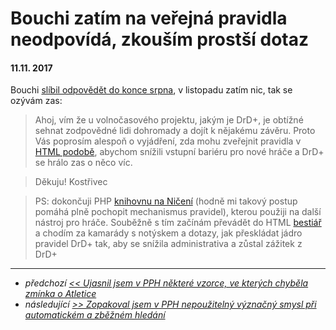 # Bouchi zatím na veřejná pravidla neodpovídá, zkouším prostší dotaz

#### 11.11. 2017

Bouchi [slíbil odpovědět do konce srpna](8-2-2017-ptam_se_bouchiho_zda_muzu_zverejnit_drdplus_html.md), v listopadu zatím nic, tak se ozývám zas:

> Ahoj, vím že u volnočasového projektu, jakým je DrD+, je obtížné sehnat zodpovědné lidi dohromady a dojít k nějakému závěru. Proto Vás poprosím alespoň o vyjádření, zda mohu zveřejnit pravidla v [HTML podobě](https://www.drdplus.info/), abychom snížili vstupní bariéru pro nové hráče a DrD+ se hrálo zas o něco víc.

> Děkuju! Kostřivec

> PS: dokončuji PHP [knihovnu na Ničení](https://github.com/jaroslavtyc/drd-plus-destruction) (hodně mi takový postup pomáhá plně pochopit mechanismus pravidel), kterou použiji na další nástroj pro hráče. Souběžně s tím začínám převádět do HTML [bestiář](https://bestiar.drdplus.info) a chodím za kamarády s notýskem a dotazy, jak přeskládat jádro pravidel DrD+ tak, aby se snížila administrativa a zůstal zážitek z DrD+

---

- *předchozí [<< Ujasnil jsem v PPH některé vzorce, ve kterých chyběla zmínka o Atletice](8-12-2017-opraveny-drobné-chyby-v-pph.md)*
- *následující [>> Zopakoval jsem v PPH nepoužitelný význačný smysl při automatickém a zběžném hledání](11-20-2017-opraveny-dalsi-drobne-nejasnosti.md)*

